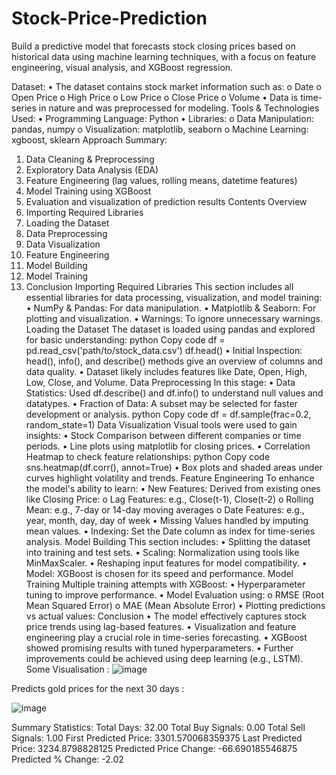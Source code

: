 # Stock-Price-Prediction
 Build a predictive model that forecasts stock closing prices based on historical data using machine learning  techniques, with a focus on feature engineering, visual analysis, and XGBoost regression.

Dataset: 
• The dataset contains stock market information such as: 
o Date 
o Open Price 
o High Price 
o Low Price 
o Close Price 
o Volume 
• Data is time-series in nature and was preprocessed for modeling. 
Tools & Technologies Used: 
• Programming Language: Python 
• Libraries: 
o Data Manipulation: pandas, numpy 
o Visualization: matplotlib, seaborn 
o Machine Learning: xgboost, sklearn 
Approach Summary: 
1. Data Cleaning & Preprocessing 
2. Exploratory Data Analysis (EDA) 
3. Feature Engineering (lag values, rolling means, datetime features) 
4. Model Training using XGBoost 
5. Evaluation and visualization of prediction results 
Contents Overview 
1. Importing Required Libraries 
2. Loading the Dataset 
3. Data Preprocessing 
4. Data Visualization 
5. Feature Engineering 
6. Model Building 
7. Model Training 
8. Conclusion 
Importing Required Libraries 
This section includes all essential libraries for data processing, visualization, and model training: 
• NumPy & Pandas: For data manipulation. 
• Matplotlib & Seaborn: For plotting and visualization. 
• Warnings: To ignore unnecessary warnings. 
Loading the Dataset 
The dataset is loaded using pandas and explored for basic understanding: 
python 
Copy code 
df = pd.read_csv('path/to/stock_data.csv') 
df.head() 
• Initial Inspection: head(), info(), and describe() methods give an overview of columns and data quality. 
• Dataset likely includes features like Date, Open, High, Low, Close, and Volume. 
Data Preprocessing 
In this stage: 
• Data Statistics: Used df.describe() and df.info() to understand null values and datatypes. 
• Fraction of Data: A subset may be selected for faster development or analysis. 
python 
Copy code 
df = df.sample(frac=0.2, random_state=1) 
Data Visualization 
Visual tools were used to gain insights: 
• Stock Comparison between different companies or time periods. 
• Line plots using matplotlib for closing prices. 
• Correlation Heatmap to check feature relationships: 
python 
Copy code 
sns.heatmap(df.corr(), annot=True) 
• Box plots and shaded areas under curves highlight volatility and trends. 
Feature Engineering 
To enhance the model's ability to learn: 
• New Features: Derived from existing ones like Closing Price: 
o Lag Features: e.g., Close(t-1), Close(t-2) 
o Rolling Mean: e.g., 7-day or 14-day moving averages 
o Date Features: e.g., year, month, day, day of week 
• Missing Values handled by imputing mean values. 
• Indexing: Set the Date column as index for time-series analysis. 
Model Building 
This section includes: 
• Splitting the dataset into training and test sets. 
• Scaling: Normalization using tools like MinMaxScaler. 
• Reshaping input features for model compatibility. 
• Model: XGBoost is chosen for its speed and performance. 
Model Training 
Multiple training attempts with XGBoost: 
• Hyperparameter tuning to improve performance. 
• Model Evaluation using: 
o RMSE (Root Mean Squared Error) 
o MAE (Mean Absolute Error) 
• Plotting predictions vs actual values: 
Conclusion 
• The model effectively captures stock price trends using lag-based features. 
• Visualization and feature engineering play a crucial role in time-series forecasting. 
• XGBoost showed promising results with tuned hyperparameters. 
• Further improvements could be achieved using deep learning (e.g., LSTM). 
Some Visualisation :
![image](https://github.com/user-attachments/assets/7319d7a0-cc65-429e-89d6-8342568de7f2)

Predicts gold prices for the next 30 days :

 ![image](https://github.com/user-attachments/assets/107c599f-83c4-4798-b53c-9ee4978ae9e0)

Summary Statistics: 
Total Days: 32.00 
Total Buy Signals: 0.00 
Total Sell Signals: 1.00 
First Predicted Price: 3301.570068359375 
Last Predicted Price: 3234.8798828125 
Predicted Price Change: -66.690185546875 
Predicted % Change: -2.02
